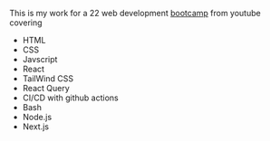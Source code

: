 This is my work for a 22 web development [bootcamp](https://www.youtube.com/watch?v=ZxKM3DCV2kE&list=WL&index=30&t=29s) from youtube covering 
- HTML
- CSS
- Javscript
- React
- TailWind CSS
- React Query
- CI/CD with github actions
- Bash
- Node.js
- Next.js
